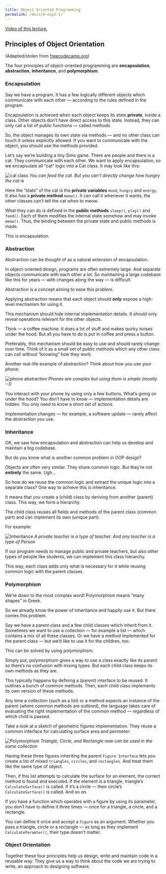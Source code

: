 ```yaml
---
title: Object Oriented Programming
permalink: /docs/6-oop2-1/
---
```


[Video of this lecture.](https://web.microsoftstream.com/video/4241b1bd-0137-4c26-827a-a26420bc3deb)  

## Principles of Object Orientation
(Adapted/stolen from [freecodecamp.org](https://www.freecodecamp.org/news/object-oriented-programming-concepts-21bb035f7260/))  


The four principles of object-oriented programming are **encapsulation**, **abstraction**, **inheritance**, and **polymorphism**.

### Encapsulation
Say we have a program. It has a few logically different objects which communicate with each other — according to the rules defined in the program.

Encapsulation is achieved when each object keeps its state **private**, inside a class. Other objects don’t have direct access to this state. Instead, they can only call a list of public functions — called methods.

So, the object manages its own state via methods — and no other class can touch it unless explicitly allowed. If you want to communicate with the object, you should use the methods provided.

Let’s say we’re building a tiny Sims game. There are people and there is a cat. They communicate with each other. We want to apply encapsulation, so we encapsulate all “cat” logic into a Cat class. It may look like this:

![cat class](https://ysjprog02.netlify.app/assets/img/topics/6oop2/catclass.png)
*You can feed the cat. But you can’t directly change how hungry the cat is*

Here the “state” of the cat is the **private variables** `mood`, `hungry` and `energy`. It also has a **private method** `meow()`. It can call it whenever it wants, the other classes can’t tell the cat when to meow.

What they can do is defined in the **public methods** `sleep()`, `play()` and `feed()`. Each of them modifies the internal state somehow and may invoke `meow()`. Thus, the binding between the private state and public methods is made.

This is encapsulation.

### Abstraction
Abstraction can be thought of as a natural extension of encapsulation.

In object-oriented design, programs are often extremely large. And separate objects communicate with each other a lot. So maintaining a large codebase like this for years — with changes along the way — is difficult.

Abstraction is a concept aiming to ease this problem.

Applying abstraction means that each object should **only** expose a high-level mechanism for using it.

This mechanism should hide internal implementation details. It should only reveal operations relevant for the other objects.

Think — a coffee machine. It does a lot of stuff and makes quirky noises under the hood. But all you have to do is put in coffee and press a button.

Preferably, this mechanism should be easy to use and should rarely change over time. Think of it as a small set of public methods which any other class can call without “knowing” how they work.

Another real-life example of abstraction?
Think about how you use your phone:

![phone abstraction](https://ysjprog02.netlify.app/assets/img/topics/6oop2/phone.png)
*Phones are complex but using them is simple (mostly :-))*

You interact with your phone by using only a few buttons. What’s going on under the hood? You don’t have to know — implementation details are hidden. You only need to know a short set of actions.

Implementation changes — for example, a software update — rarely affect the abstraction you use.

### Inheritance
OK, we saw how encapsulation and abstraction can help us develop and maintain a big codebase.

But do you know what is another common problem in OOP design?

Objects are often very similar. They share common logic. But they’re not **entirely** the same. Ugh…

So how do we reuse the common logic and extract the unique logic into a separate class? One way to achieve this is inheritance.

It means that you create a (child) class by deriving from another (parent) class. This way, we form a hierarchy.

The child class reuses all fields and methods of the parent class (common part) and can implement its own (unique part).

For example:

![Inheritance](https://ysjprog02.netlify.app/assets/img/topics/6oop2/inheritance.png)
*A private teacher is a type of teacher. And any teacher is a type of Person*

If our program needs to manage public and private teachers, but also other types of people like students, we can implement this class hierarchy.

This way, each class adds only what is necessary for it while reusing common logic with the parent classes.

### Polymorphism
We’re down to the most complex word! Polymorphism means “many shapes” in Greek.

So we already know the power of inheritance and happily use it. But there comes this problem.

Say we have a parent class and a few child classes which inherit from it. Sometimes we want to use a collection — for example a list — which contains a mix of all these classes. Or we have a method implemented for the parent class — but we’d like to use it for the children, too.

This can be solved by using polymorphism.

Simply put, polymorphism gives a way to use a class exactly like its parent so there’s no confusion with mixing types. But each child class keeps its own methods as they are.

This typically happens by defining a (parent) interface to be reused. It outlines a bunch of common methods. Then, each child class implements its own version of these methods.

Any time a collection (such as a list) or a method expects an instance of the parent (where common methods are outlined), the language takes care of evaluating the right implementation of the common method — regardless of which child is passed.

Take a look at a sketch of geometric figures implementation. They reuse a common interface for calculating surface area and perimeter:

![Polymorphism](https://ysjprog02.netlify.app/assets/img/topics/6oop2/polymorph.png)
*Triangle, Circle, and Rectangle now can be used in the same collection*

Having these three figures inheriting the parent `Figure Interface` lets you create a list of mixed `triangles`, `circles`, and `rectangles`. And treat them like the same type of object.

Then, if this list attempts to calculate the surface for an element, the correct method is found and executed. If the element is a triangle, triangle’s `CalculateSurface()` is called. If it’s a circle — then circle’s `CalculateSurface()` is called. And so on.

If you have a function which operates with a figure by using its parameter, you don’t have to define it three times — once for a triangle, a circle, and a rectangle.

You can define it once and accept a `Figure` as an argument. Whether you pass a triangle, circle or a rectangle — as long as they implement `CalculateParamter()`, their type doesn’t matter.

### Object Orientation

Together these four principles help us design, write and maintain code in a reusable way. They give us a way to think about the code we are trying to write, an approach to designing software.  